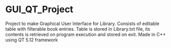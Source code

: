# GUI_QT_Project

Project to make Graphical User Interface for Library.
Consists of editable table with filterable book entries.
Table is stored in Library.txt file, its contents is retrieved on program execution and stored on exit.
Made in C++ using QT 5.12 framework
